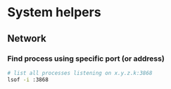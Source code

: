 # System helpers

## Network

### Find process using specific port (or address)

``` bash
# list all processes listening on x.y.z.k:3868
lsof -i :3868
```

